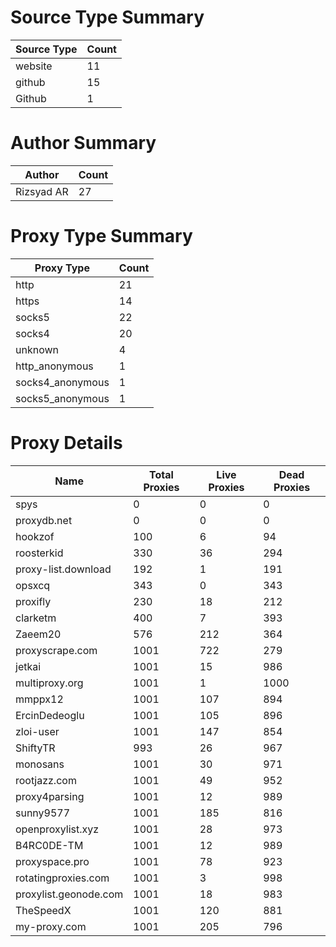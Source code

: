 # Source Type Summary

| Source Type | Count |
|-------------|-------|
| website | 11 |
| github | 15 |
| Github | 1 |


# Author Summary

| Author | Count |
|--------|-------|
| Rizsyad AR | 27 |


# Proxy Type Summary

| Proxy Type | Count |
|------------|-------|
| http | 21 |
| https | 14 |
| socks5 | 22 |
| socks4 | 20 |
| unknown | 4 |
| http_anonymous | 1 |
| socks4_anonymous | 1 |
| socks5_anonymous | 1 |


# Proxy Details

| Name | Total Proxies | Live Proxies | Dead Proxies |
|------|---------------|--------------|---------------|
| spys | 0 | 0 | 0 |
| proxydb.net | 0 | 0 | 0 |
| hookzof | 100 | 6 | 94 |
| roosterkid | 330 | 36 | 294 |
| proxy-list.download | 192 | 1 | 191 |
| opsxcq | 343 | 0 | 343 |
| proxifly | 230 | 18 | 212 |
| clarketm | 400 | 7 | 393 |
| Zaeem20 | 576 | 212 | 364 |
| proxyscrape.com | 1001 | 722 | 279 |
| jetkai | 1001 | 15 | 986 |
| multiproxy.org | 1001 | 1 | 1000 |
| mmppx12 | 1001 | 107 | 894 |
| ErcinDedeoglu | 1001 | 105 | 896 |
| zloi-user | 1001 | 147 | 854 |
| ShiftyTR | 993 | 26 | 967 |
| monosans | 1001 | 30 | 971 |
| rootjazz.com | 1001 | 49 | 952 |
| proxy4parsing | 1001 | 12 | 989 |
| sunny9577 | 1001 | 185 | 816 |
| openproxylist.xyz | 1001 | 28 | 973 |
| B4RC0DE-TM | 1001 | 12 | 989 |
| proxyspace.pro | 1001 | 78 | 923 |
| rotatingproxies.com | 1001 | 3 | 998 |
| proxylist.geonode.com | 1001 | 18 | 983 |
| TheSpeedX | 1001 | 120 | 881 |
| my-proxy.com | 1001 | 205 | 796 |
